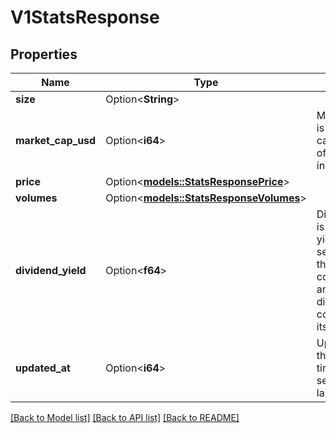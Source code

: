 # V1StatsResponse

## Properties

Name | Type | Description | Notes
------------ | ------------- | ------------- | -------------
**size** | Option<**String**> |  | [optional]
**market_cap_usd** | Option<**i64**> | MarketCapUSD is the market capitalization of the security in USD. | [optional]
**price** | Option<[**models::StatsResponsePrice**](StatsResponsePrice.md)> |  | [optional]
**volumes** | Option<[**models::StatsResponseVolumes**](StatsResponseVolumes.md)> |  | [optional]
**dividend_yield** | Option<**f64**> | DividendYield is the dividend yield of the security. It is the ratio of a company's annual dividend compared to its share price. | [optional]
**updated_at** | Option<**i64**> | UpdatedAt is the date and time when the security was last updated. | [optional]

[[Back to Model list]](../README.md#documentation-for-models) [[Back to API list]](../README.md#documentation-for-api-endpoints) [[Back to README]](../README.md)


